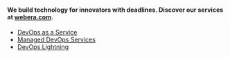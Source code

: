 #### We build technology for innovators with deadlines. Discover our services at [webera.com](https://www.webera.com).
- [DevOps as a Service](https://www.webera.com/devops/devops-as-a-service/)
- [Managed DevOps Services](https://www.webera.com/devops/managed-devops-services/)
- [DevOps Lightning](https://www.webera.com/devops/devops-lightning/)
